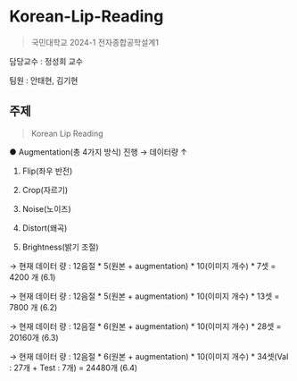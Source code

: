 # Korean-Lip-Reading

> 국민대학교 2024-1 전자종합공학설계1

담당교수 : 정성희 교수

팀원 : 안태현, 김기현

## 주제
> Korean Lip Reading

● Augmentation(총 4가지 방식) 진행 → 데이터량 ↑
1. Flip(좌우 반전)

2. Crop(자르기)
  
3. Noise(노이즈)
  
4. Distort(왜곡)
  
5. Brightness(밝기 조절)

→ 현재 데이터 량 : 12음절 * 5(원본 + augmentation) * 10(이미지 개수) * 7셋 = 4200
개 (6.1)

→ 현재 데이터 량 : 12음절 * 5(원본 + augmentation) * 10(이미지 개수) * 13셋 = 7800
개 (6.2)

→ 현재 데이터 량 : 12음절 * 6(원본 + augmentation) * 10(이미지 개수) * 28셋 =
20160개 (6.3)

→ 현재 데이터 량 : 12음절 * 6(원본 + augmentation) * 10(이미지 개수) * 34셋(Val :
27개 + Test : 7개) = 24480개 (6.4)

